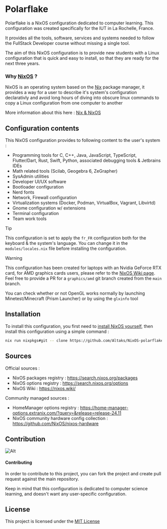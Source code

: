 # Polarflake

Polarflake is a NixOS configuration dedicated to computer learning. This configuration was created specifically for the IUT in La Rochelle, France. 

It provides all the tools, software, services and systems needed to follow the FullStack Developer course without missing a single tool.

The aim of this NixOS configuration is to provide new students with a Linux configuration that is quick and easy to install, so that they are ready for the next three years.

### Why [NixOS](https://nixos.org/) ?

NixOS is an operating system based on the [Nix](https://github.com/NixOS/nix) package manager, it provides a way for a user to describe it's system's configuration declarativly and avoid long hours of diving into obscure linux commands to copy a Linux configuration from one computer to another

More information about this here : [Nix & NixOS](https://nixos.org/)

## Configuration contents

This NixOS configuration provides to following content to the user's system :

- Programming tools for C, C++, Java, JavaScript, TypeScript, Flutter/Dart, Rust, Swift, Python, associated debugging tools & Jetbrains IDEs
- Math related tools (Scilab, Geogebra 6, ZeGrapher)
- SysAdmin utilities
- Developer UI/UX software 
- Bootloader configuration
- Nerd fonts
- Network, Firewall configuration
- Virtualization systems (Docker, Podman, VirtualBox, Vagrant, Libvirtd)
- Gnome configuration w/ extensions
- Terminal configuration
- Team work tools

> [!TIP]
> This configuration is set to apply the `fr_FR` configuration both for the keyboard & the system's language. You can change it in the `modules/locales.nix` file before installing the configuration.

> [!WARNING]  
> This configuration has been created for laptops with an Nvidia GeForce RTX card, for AMD graphics cards users, please refer to the [NixOS Wiki page](https://nixos.wiki/wiki/AMD_GPU). Feel free to provide a PR for a `graphics/amd` git branch created from the `main` branch.
>
> You can check whether or not OpenGL works normally by launching Minetest/Minecraft (Prism Launcher) or by using the `glxinfo` tool

## Installation

To install this configuration, you first need to [install NixOS yourself](https://nixos.org/download/#nixos-iso), then install this configuration using a simple command : 

```sh
nix run nixpkgs#git -- clone https://github.com/Altaks/NixOS-polarflake && cd NixOS-polarflake && ./install.sh 
```

## Sources

Official sources : 
- NixOS packages registry : https://search.nixos.org/packages
- NixOS options registry : https://search.nixos.org/options
- NixOS Wiki : https://nixos.wiki/

Community managed sources : 
- HomeManager options registry : https://home-manager-options.extranix.com/?query=&release=release-24.11
- NixOS community hardware config collection : https://github.com/NixOS/nixos-hardware 

## Contribution

![Alt](https://repobeats.axiom.co/api/embed/6bda1571fb29ed10c7c7649dc5850f8998ade80d.svg "Repobeats analytics image")

#### Contributing

In order to contribute to this project, you can fork the project and create pull request against the main repository.

Keep in mind that this configuration is dedicated to computer science learning, and doesn't want any user-specific configuration.

## License

This project is licensed under the [MIT License](LICENSE)